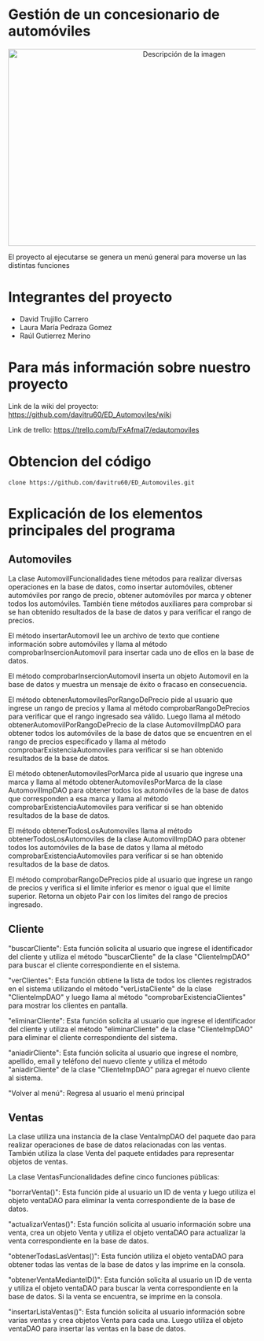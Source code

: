 # Gestión de un concesionario de automóviles
<p align="center">
  <img src="https://user-images.githubusercontent.com/84265707/231301643-492a1d09-fbb8-4e31-8c1a-ec8a07d59402.png" alt="Descripción de la imagen" style="display: block; margin: auto;" width="700" height="400">
</p>

El proyecto al ejecutarse se genera un menú general para moverse un las distintas funciones

# Integrantes del proyecto
- David Trujillo Carrero
- Laura María Pedraza Gomez
- Raúl Gutierrez Merino

# Para más información sobre nuestro proyecto
Link de la wiki del proyecto: https://github.com/davitru60/ED_Automoviles/wiki

Link de trello: https://trello.com/b/FxAfmaI7/edautomoviles

# Obtencion del código

`clone https://github.com/davitru60/ED_Automoviles.git`


# Explicación de los elementos principales del programa
## Automoviles
La clase AutomovilFuncionalidades tiene métodos para realizar diversas operaciones en la base de datos, como insertar automóviles, obtener automóviles por rango de precio, obtener automóviles por marca y obtener todos los automóviles. También tiene métodos auxiliares para comprobar si se han obtenido resultados de la base de datos y para verificar el rango de precios.

El método insertarAutomovil lee un archivo de texto que contiene información sobre automóviles y llama al método comprobarInsercionAutomovil para insertar cada uno de ellos en la base de datos.

El método comprobarInsercionAutomovil inserta un objeto Automovil en la base de datos y muestra un mensaje de éxito o fracaso en consecuencia.

El método obtenerAutomovilesPorRangoDePrecio pide al usuario que ingrese un rango de precios y llama al método comprobarRangoDePrecios para verificar que el rango ingresado sea válido. Luego llama al método obtenerAutomovilPorRangoDePrecio de la clase AutomovilImpDAO para obtener todos los automóviles de la base de datos que se encuentren en el rango de precios especificado y llama al método comprobarExistenciaAutomoviles para verificar si se han obtenido resultados de la base de datos.

El método obtenerAutomovilesPorMarca pide al usuario que ingrese una marca y llama al método obtenerAutomovilesPorMarca de la clase AutomovilImpDAO para obtener todos los automóviles de la base de datos que corresponden a esa marca y llama al método comprobarExistenciaAutomoviles para verificar si se han obtenido resultados de la base de datos.

El método obtenerTodosLosAutomoviles llama al método obtenerTodosLosAutomoviles de la clase AutomovilImpDAO para obtener todos los automóviles de la base de datos y llama al método comprobarExistenciaAutomoviles para verificar si se han obtenido resultados de la base de datos.

El método comprobarRangoDePrecios pide al usuario que ingrese un rango de precios y verifica si el límite inferior es menor o igual que el límite superior. Retorna un objeto Pair con los límites del rango de precios ingresado.

## Cliente
"buscarCliente": Esta función solicita al usuario que ingrese el identificador del cliente y utiliza el método "buscarCliente" de la clase "ClienteImpDAO" para buscar el cliente correspondiente en el sistema.

"verClientes": Esta función obtiene la lista de todos los clientes registrados en el sistema utilizando el método "verListaCliente" de la clase "ClienteImpDAO" y luego llama al método "comprobarExistenciaClientes" para mostrar los clientes en pantalla.

"eliminarCliente": Esta función solicita al usuario que ingrese el identificador del cliente y utiliza el método "eliminarCliente" de la clase "ClienteImpDAO" para eliminar el cliente correspondiente del sistema.

"aniadirCliente": Esta función solicita al usuario que ingrese el nombre, apellido, email y teléfono del nuevo cliente y utiliza el método "aniadirCliente" de la clase "ClienteImpDAO" para agregar el nuevo cliente al sistema.

"Volver al menú": Regresa al usuario el menú principal

## Ventas
La clase utiliza una instancia de la clase VentaImpDAO del paquete dao para realizar operaciones de base de datos relacionadas con las ventas. También utiliza la clase Venta del paquete entidades para representar objetos de ventas.

La clase VentasFuncionalidades define cinco funciones públicas:

"borrarVenta()": Esta función pide al usuario un ID de venta y luego utiliza el objeto ventaDAO para eliminar la venta correspondiente de la base de datos.

"actualizarVentas()": Esta función solicita al usuario información sobre una venta, crea un objeto Venta y utiliza el objeto ventaDAO para actualizar la venta correspondiente en la base de datos.

"obtenerTodasLasVentas()": Esta función utiliza el objeto ventaDAO para obtener todas las ventas de la base de datos y las imprime en la consola.

"obtenerVentaMedianteID()": Esta función solicita al usuario un ID de venta y utiliza el objeto ventaDAO para buscar la venta correspondiente en la base de datos. Si la venta se encuentra, se imprime en la consola.

"insertarListaVentas()": Esta función solicita al usuario información sobre varias ventas y crea objetos Venta para cada una. Luego utiliza el objeto ventaDAO para insertar las ventas en la base de datos.

